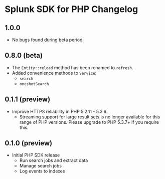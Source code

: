 # Splunk SDK for PHP Changelog

## 1.0.0

* No bugs found during beta period.

## 0.8.0 (beta)

* The `Entity::reload` method has been renamed to `refresh`.
* Added convenience methods to `Service`:
    * `search`
    * `oneshotSearch`

## 0.1.1 (preview)

* Improve HTTPS reliability in PHP 5.2.11 - 5.3.6.
    * Streaming support for large result sets is no longer available for this
      range of PHP versions. Please upgrade to PHP 5.3.7+ if you require this.

## 0.1.0 (preview)

* Initial PHP SDK release
    * Run search jobs and extract data
    * Manage search jobs
    * Log events to indexes
